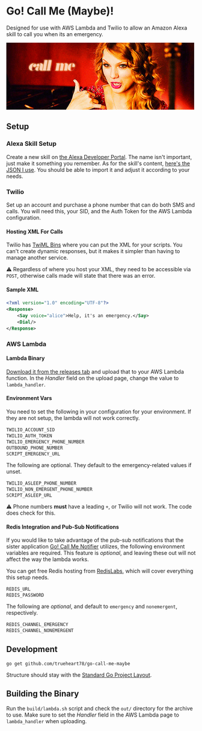 # Go! Call Me (Maybe)!

Designed for use with AWS Lambda and Twilio to allow an Amazon Alexa skill to call you when its
an emergency. 

![Taylor Swift - Call Me][taylor]

## Setup

### Alexa Skill Setup

Create a new skill on [the Alexa Developer Portal][alexa dev]. The name isn't important, just make it
something you remember. As for the skill's content, [here's the JSON I use][alexa json]. You should be
able to import it and adjust it according to your needs.

### Twilio

Set up an account and purchase a phone number that can do both SMS and calls. You will need this, your
SID, and the Auth Token for the AWS Lambda configuration.

#### Hosting XML For Calls

Twilio has [TwiML Bins][twiml bins] where you can put the XML for your scripts. You can't create dynamic
responses, but it makes it simpler than having to manage another service.

:warning: Regardless of where you host your XML, they need to be accessible via `POST`, otherwise calls
made will state that there was an error.

#### Sample XML

```xml
<?xml version="1.0" encoding="UTF-8"?>
<Response>
    <Say voice="alice">Help, it's an emergency.</Say>
    <Dial/>
</Response>
```

### AWS Lambda

#### Lambda Binary

[Download it from the releases tab][releases] and upload that to your AWS Lambda function. In the _Handler_
field on the upload page, change the value to `lambda_handler`.

#### Environment Vars

You need to set the following in your configuration for your environment. If they are not setup, the lambda
will not work correctly.

```
TWILIO_ACCOUNT_SID
TWILIO_AUTH_TOKEN
TWILIO_EMERGENCY_PHONE_NUMBER
OUTBOUND_PHONE_NUMBER
SCRIPT_EMERGENCY_URL
```

The following are optional. They default to the emergency-related values if unset.

```
TWILIO_ASLEEP_PHONE_NUMBER
TWILIO_NON_EMERGENT_PHONE_NUMBER
SCRIPT_ASLEEP_URL
```

:warning: Phone numbers **must** have a leading `+`, or Twilio will not work. The code does check for
this.

#### Redis Integration and Pub-Sub Notifications

If you would like to take advantage of the pub-sub notifications that the sister application
[Go! Call Me Notifier][go call me notifier] utilizes, the following environment variables are
required. This feature is _optional_, and leaving these out will not affect the way the lambda works.

You can get free Redis hosting from [RedisLabs][redislabs], which will cover everything this setup
needs.

```
REDIS_URL
REDIS_PASSWORD
```

The following are _optional_, and default to `emergency` and `nonemergent`, respectively.

```
REDIS_CHANNEL_EMERGENCY
REDIS_CHANNEL_NONEMERGENT
```

## Development

```
go get github.com/trueheart78/go-call-me-maybe
```

Structure should stay with the [Standard Go Project Layout][layout].

## Building the Binary

Run the `build/lambda.sh` script and check the `out/` directory for the archive to use. Make sure to set the
_Handler_ field in the AWS Lambda page to `lambda_handler` when uploading.

[twiml bins]: https://www.twilio.com/console/runtime/twiml-bins
[layout]: https://github.com/golang-standards/project-layout
[taylor]: assets/taylor-swift-call-me.gif
[alexa json]: assets/alexa.json
[go call me notifier]: https://github.com/trueheart78/go-call-me-notifier
[releases]: https://github.com/trueheart78/go-call-me-maybe/releases
[alexa dev]: https://developer.amazon.com/alexa
[redislabs]: https://redislabs.com/
